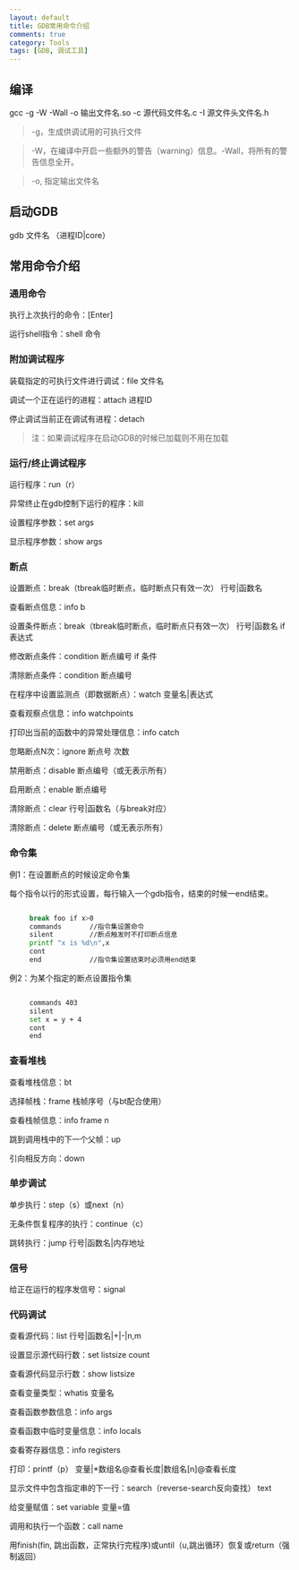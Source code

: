 ```yaml
---
layout: default
title: GDB常用命令介绍 
comments: true
category: Tools 
tags: [GDB, 调试工具]
---
```


## 编译 

gcc -g -W -Wall -o 输出文件名.so -c 源代码文件名.c -I 源文件头文件名.h

>   -g，生成供调试用的可执行文件

>   -W，在编译中开启一些额外的警告（warning）信息。-Wall，将所有的警告信息全开。

>   -o, 指定输出文件名

## 启动GDB

gdb 文件名 （进程ID|core）

## 常用命令介绍

### 通用命令

执行上次执行的命令：[Enter]

运行shell指令：shell 命令

### 附加调试程序

装载指定的可执行文件进行调试：file 文件名

调试一个正在运行的进程：attach 进程ID

停止调试当前正在调试有进程：detach

> 注：如果调试程序在启动GDB的时候已加载则不用在加载

### 运行/终止调试程序

运行程序：run（r）

异常终止在gdb控制下运行的程序：kill

设置程序参数：set args

显示程序参数：show args

### 断点

设置断点：break（tbreak临时断点，临时断点只有效一次） 行号|函数名

查看断点信息：info b

设置条件断点：break（tbreak临时断点，临时断点只有效一次） 行号|函数名 if 表达式

修改断点条件：condition 断点编号 if 条件

清除断点条件：condition 断点编号

在程序中设置监测点（即数据断点）：watch 变量名|表达式

查看观察点信息：info watchpoints

打印出当前的函数中的异常处理信息：info catch

忽略断点N次：ignore 断点号 次数

禁用断点：disable 断点编号（或无表示所有）

启用断点：enable 断点编号

清除断点：clear 行号|函数名（与break对应）

清除断点：delete 断点编号（或无表示所有）

### 命令集

例1：在设置断点的时候设定命令集

每个指令以行的形式设置，每行输入一个gdb指令，结束的时候一end结束。

```sh

     break foo if x>0
     commands       //指令集设置命令
     silent         //断点触发时不打印断点信息
     printf "x is %d\n",x
     cont
     end            //指令集设置结束时必须用end结束

```
 
例2：为某个指定的断点设置指令集

```sh

     commands 403    
     silent
     set x = y + 4
     cont
     end

```

### 查看堆栈

查看堆栈信息：bt

选择帧栈：frame 栈帧序号（与bt配合使用）

查看栈帧信息：info frame n

跳到调用栈中的下一个父帧：up

引向相反方向：down

### 单步调试

单步执行：step（s）或next（n）

无条件恢复程序的执行：continue（c）

跳转执行：jump 行号|函数名|内存地址

### 信号

给正在运行的程序发信号：signal

### 代码调试

查看源代码：list 行号|函数名|+|-|n,m

设置显示源代码行数：set listsize count

查看源代码显示行数：show listsize

查看变量类型：whatis 变量名

查看函数参数信息：info args

查看函数中临时变量信息：info locals

查看寄存器信息：info registers

打印：printf（p） 变量|*数组名@查看长度|数组名[n]@查看长度

显示文件中包含指定串的下一行：search（reverse-search反向查找） text

给变量赋值：set variable 变量=值

调用和执行一个函数：call name

用finish(fin, 跳出函数，正常执行完程序)或until（u,跳出循环）恢复或return（强制返回）

  


